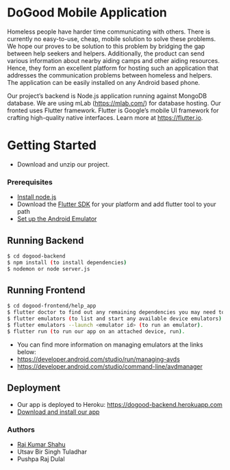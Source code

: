 # DoGood Mobile Application

Homeless people have harder time communicating with others. There is currently no easy-to-use, cheap, mobile solution to solve these problems. We hope our proves to be solution to this problem by bridging the gap between help seekers and helpers. Additionally, the product can send various information about nearby aiding camps and other aiding resources. Hence, they form an excellent platform for hosting such an application that addresses the communication problems between homeless and helpers. The application can be easily installed on any Android based phone. 

Our project’s backend is Node.js application running against MongoDB database. We are using mLab (https://mlab.com/) for database hosting. Our fronted uses Flutter framework. Flutter is Google’s mobile UI framework for crafting high-quality native interfaces. Learn more at https://flutter.io.

# Getting Started

  - Download and unzip our project.


### Prerequisites
  - [Install node.js](https://nodejs.org/en/download/)
  - Download the [Flutter SDK](https://flutter.dev/docs/development/tools/sdk/releases) for your platform and add flutter tool to your path
  - [Set up the Android Emulator](https://flutter.dev/docs/get-started/install/windows#android-setup)

## Running Backend
```sh 
$ cd dogood-backend
$ npm install (to install dependencies)
$ nodemon or node server.js
```

## Running Frontend

```sh
$ cd dogood-frontend/help_app
$ flutter doctor to find out any remaining dependencies you may need to install. 
$ flutter emulators (to list and start any available device emulators).
$ flutter emulators --launch <emulator id> (to run an emulator).
$ flutter run (to run our app on an attached device, run).
```
- You can find more information on managing emulators at the links below:
- https://developer.android.com/studio/run/managing-avds 
- https://developer.android.com/studio/command-line/avdmanager

## Deployment
* Our app is deployed to Heroku:
https://dogood-backend.herokuapp.com 
* [Download and install our app](https://drive.google.com/file/d/16cMSqz6_wZxRLOT6yZFAKKfDl2KOyaDX/view)

### Authors
- <a href="https://www.rajkumarshahu.com" target="_blank">Raj Kumar Shahu</a>
- Utsav Bir Singh Tuladhar
- Pushpa Raj Dulal

